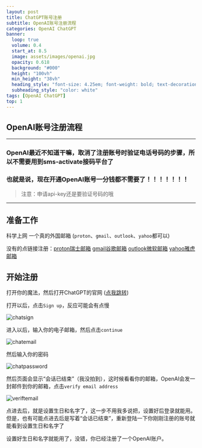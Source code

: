 ```yaml
---
layout: post
title: ChatGPT账号注册
subtitle: OpenAI账号注册流程
categories: OpenAI ChatGPT
banner:
  loop: true
  volume: 0.4
  start_at: 8.5
  image: assets/images/openai.jpg
  opacity: 0.618
  background: "#000"
  height: "100vh"
  min_height: "38vh"
  heading_style: "font-size: 4.25em; font-weight: bold; text-decoration: underline"
  subheading_style: "color: white"
tags: [OpenAI ChatGPT]
top: 1
---
```


## OpenAI账号注册流程
---
### OpenAI最近不知道干嘛，取消了注册账号时验证电话号码的步骤，所以不需要用到sms-activate接码平台了
### 也就是说，现在开通OpenAI账号一分钱都不需要了！！！！！！！
> 注意：申请api-key还是要验证号码的哦
---
## 准备工作
科学上网
一个真的外国邮箱 (`proton`、`gmail`、`outlook`、`yahoo`都可以)

没有的点链接注册：[proton瑞士邮箱](https://proton.me) [gmail谷歌邮箱](https://mail.google.com) [outlook微软邮箱](https://outlook.live.com) [yahoo雅虎邮箱](https://mail.yahoo.com/)

## 开始注册

打开你的魔法，然后打开ChatGPT的官网 ([点我跳转](https://chat.openai.com))

打开以后，点击`Sign up`，反应可能会有点慢

![chatsign](https://github-huangshaoqi.github.io/assets/images/chatsign.png)

进入以后，输入你的电子邮箱，然后点击`continue`

![chatemail](https://github-huangshaoqi.github.io/assets/images/chatemail.png)

然后输入你的密码

![chatpassword](https://github-huangshaoqi.github.io/assets/images/chatpassword.png)

然后页面会显示“会话已结束”（我没拍到），这时候看看你的邮箱，OpenAI会发一封邮件到你的邮箱，点击`verify email address`

![veriftemail](https://github-huangshaoqi.github.io/assets/images/verifyemail.png)

点进去后，就是设置生日和名字了，这一步不用我多说把，设置好后登录就能用。但是，也有可能点进去后是写着“会话已结束”，重新登陆一下你刚刚注册的账号就能看到设置生日和名字了

设置好生日和名字就能用了，没错，你已经注册了一个OpenAI账户。

<script src="https://giscus.app/client.js"
        data-repo="Github-Huangshaoqi/Github-Huangshaoqi.github.io"
        data-repo-id="R_kgDOKmhZkg"
        data-category="Announcements"
        data-category-id="DIC_kwDOKmhZks4Caohl"
        data-mapping="pathname"
        data-strict="0"
        data-reactions-enabled="1"
        data-emit-metadata="0"
        data-input-position="bottom"
        data-theme="preferred_color_scheme"
        data-lang="zh-CN"
        crossorigin="anonymous"
        async>
</script>
